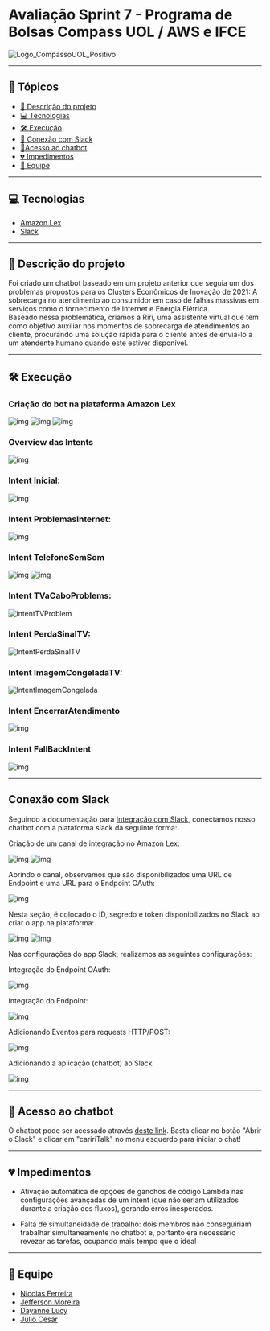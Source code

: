 # Avaliação Sprint 7 - Programa de Bolsas Compass UOL / AWS e IFCE

![Logo_CompassoUOL_Positivo](https://user-images.githubusercontent.com/94761781/212589731-3d9e9380-e9ea-4ea2-9f52-fc6595f8d3f0.png)


***

## 📌 Tópicos
- [📝 Descrição do projeto](#📝-descrição-do-projeto)
- [💻 Tecnologias](#💻-tecnologias)
- [🛠 Execução](#🛠-execução)
- [🤝 Conexão com Slack](#conexão-com-slack)
- [🤖Acesso ao chatbot](#🤖-acesso-ao-chatbot)
- [💔 Impedimentos](#💔-impedimentos)
- [👥 Equipe](#👥-equipe)
***

## 💻 Tecnologias

- [Amazon Lex](https://aws.amazon.com/pt/lex/)
- [Slack](https://slack.com/intl/pt-br)


***
## 📝 Descrição do projeto

Foi criado um chatbot baseado em um projeto anterior que seguia um dos problemas propostos para os Clusters Econômicos de Inovação de 2021: A sobrecarga no atendimento ao consumidor em caso de falhas massivas em serviços como o fornecimento de Internet e Energia Elétrica.
<br>
Baseado nessa problemática, criamos a Riri, uma assistente virtual que tem como objetivo auxiliar nos momentos de sobrecarga de atendimentos ao cliente, procurando uma solução rápida para o cliente antes de enviá-lo a um atendente humano quando este estiver disponível.
***

## 🛠 Execução
### Criação do bot na plataforma Amazon Lex
![img](https://imgur.com/2fUn6Kx.png)
![img](https://imgur.com/x6wOu7G.png)
![img](https://imgur.com/F4lbCQM.png)

### Overview das Intents
![img](https://imgur.com/DqCojs0.png)

### Intent Inicial:
![img](https://imgur.com/fRfHocP.png)

### Intent ProblemasInternet:
![img](https://i.imgur.com/6iOJDHn.png)

### Intent TelefoneSemSom
![img](https://i.imgur.com/jghyMYY.png)
![img](https://i.imgur.com/SKQqDFe.png)

### Intent TVaCaboProblems:
![intentTVProblem](https://user-images.githubusercontent.com/119500249/221605831-0a5f9f6b-348c-4b57-94b6-817f214a844a.png)

### Intent PerdaSinalTV:
![IntentPerdaSinalTV](https://user-images.githubusercontent.com/119500249/221606662-54054bc2-7856-4fd8-b1a8-1b3823c45af6.png)

### Intent ImagemCongeladaTV:
![IntentImagemCongelada](https://user-images.githubusercontent.com/119500249/224077111-7f2a2d20-11dd-4c6a-b29c-b4e46dfe3dc5.png)

### Intent EncerrarAtendimento
![img](https://i.imgur.com/KqYfZqj.png)

### Intent FallBackIntent
![img](https://imgur.com/imivOa5.png)
***
## Conexão com Slack

Seguindo a documentação para [Integração com Slack](https://docs.aws.amazon.com/pt_br/lex/latest/dg/slack-bot-association.html), conectamos nosso chatbot com a plataforma slack da seguinte forma:

Criação de um canal de integração no Amazon Lex:

![img](https://imgur.com/Dls4BdM.png)
![img](https://imgur.com/yQpsZsx.png)

Abrindo o canal, observamos que são disponibilizados uma URL de Endpoint e uma URL para o Endpoint OAuth:

![img](https://imgur.com/FVnz4Go.png)

Nesta seção, é colocado o ID, segredo e token disponibilizados no Slack ao criar o app na plataforma:

![img](https://imgur.com/Q3zNYU1.png)
![img](https://imgur.com/CpUbEKM.png)

Nas configurações do app Slack, realizamos as seguintes configurações:

Integração do Endpoint OAuth:

![img](https://imgur.com/f99wFex.png)

Integração do Endpoint:

![img](https://imgur.com/HCGgYN5.png)

Adicionando Eventos para requests HTTP/POST:

![img](https://imgur.com/LyNZRqz.png)

Adicionando a aplicação (chatbot) ao Slack

![img](https://imgur.com/z1dneqD.png)

***
## 🤖 Acesso ao chatbot
 O chatbot pode ser acessado através [deste link](https://cariritalk.slack.com/apps/A04S190DXCG-cariritalk2?tab=more_info). Basta clicar no botão "Abrir o Slack" e clicar em "caririTalk" no menu esquerdo para iniciar o chat!
***

## 💔 Impedimentos
- Ativação automática de opções de ganchos de código Lambda nas configurações avançadas de um intent (que não seriam utilizados  durante a criação dos fluxos), gerando erros inesperados.

- Falta de simultaneidade de trabalho: dois membros não conseguiriam trabalhar simultaneamente no chatbot e, portanto era necessário revezar as tarefas, ocupando mais tempo que o ideal

***

## 👥 Equipe

- [Nicolas Ferreira](https://github.com/Niccofs)
- [Jefferson Moreira](https://github.com/Jeef-Moreira)
- [Dayanne Lucy](https://github.com/dayannebugarim)
- [Julio Cesar](https://github.com/JC-Rodrigues)
